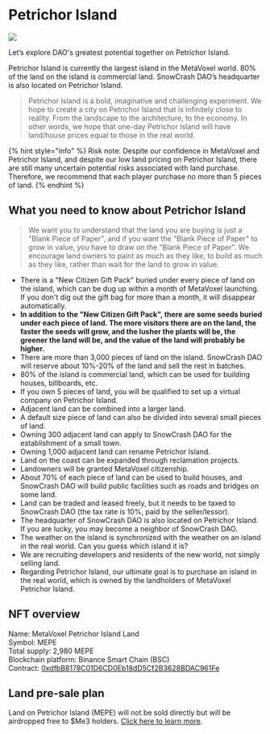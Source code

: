 # Petrichor Island

![](https://img.snowcrash.finance/site/docs-snowcrash-finance/MetaVoxel-Petrichor-Map-2500px.jpg)

Let’s explore DAO's greatest potential together on Petrichor Island.

Petrichor Island is currently the largest island in the MetaVoxel world. 80% of the land on the island is commercial land. SnowCrash DAO’s headquarter is also located on Petrichor Island.

> Petrichor Island is a bold, imaginative and challenging experiment. We hope to create a city on Petrichor Island that is infinitely close to reality. From the landscape to the architecture, to the economy. In other words, we hope that one-day Petrichor Island will have land/house prices equal to those in the real world.

{% hint style="info" %}
Risk note: Despite our confidence in MetaVoxel and Petrichor Island, and despite our low land pricing on Petrichor Island, there are still many uncertain potential risks associated with land purchase. Therefore, we recommend that each player purchase no more than 5 pieces of land.
{% endhint %}

## What you need to know about Petrichor Island

> We want you to understand that the land you are buying is just a "Blank Piece of Paper", and if you want the "Blank Piece of Paper" to grow in value, you have to draw on the "Blank Piece of Paper". We encourage land owners to paint as much as they like, to build as much as they like, rather than wait for the land to grow in value.

* There is a "New Citizen Gift Pack" buried under every piece of land on the island, which can be dug up within a month of MetaVoxel launching. If you don't dig out the gift bag for more than a month, it will disappear automatically.
* **In addition to the "New Citizen Gift Pack", there are some seeds buried under each piece of land. The more visitors there are on the land, the faster the seeds will grow, and the lusher the plants will be, the greener the land will be, and the value of the land will probably be higher.**
* There are more than 3,000 pieces of land on the island. SnowCrash DAO will reserve about 10%-20% of the land and sell the rest in batches.
* 80% of the island is commercial land, which can be used for building houses, billboards, etc.
* If you own 5 pieces of land, you will be qualified to set up a virtual company on Petrichor Island.
* Adjacent land can be combined into a larger land.
* A default size piece of land can also be divided into several small pieces of land.
* Owning 300 adjacent land can apply to SnowCrash DAO for the establishment of a small town.
* Owning 1,000 adjacent land can rename Petrichor Island.
* Land on the coast can be expanded through reclamation projects.
* Landowners will be granted MetaVoxel citizenship.
* About 70% of each piece of land can be used to build houses, and SnowCrash DAO will build public facilities such as roads and bridges on some land.
* Land can be traded and leased freely, but it needs to be taxed to SnowCrash DAO (the tax rate is 10%, paid by the seller/lessor).
* The headquarter of SnowCrash DAO is also located on Petrichor Island. If you are lucky, you may become a neighbor of SnowCrash DAO.
* The weather on the island is synchronized with the weather on an island in the real world. Can you guess which island it is?
* We are recruiting developers and residents of the new world, not simply selling land.
* Regarding Petrichor Island, our ultimate goal is to purchase an island in the real world, which is owned by the landholders of MetaVoxel Petrichor Island.

## NFT overview

Name: MetaVoxel Petrichor Island Land\
Symbol: MEPE\
Total supply: 2,980 MEPE\
Blockchain platform: Binance Smart Chain (BSC)\
Contract: [0xdfbB8178C01D6CD0Eb18dD5Cf2B3628BDAC961Fe](https://bscscan.com/token/0xdfbB8178C01D6CD0Eb18dD5Cf2B3628BDAC961Fe)

## Land pre-sale plan

Land on Petrichor Island (MEPE) will not be sold directly but will be airdropped free to $Me3 holders. [Click here to learn more](https://docs.snowcrash.finance/gameplay/virtual-company/meme-metavoxeldao).
